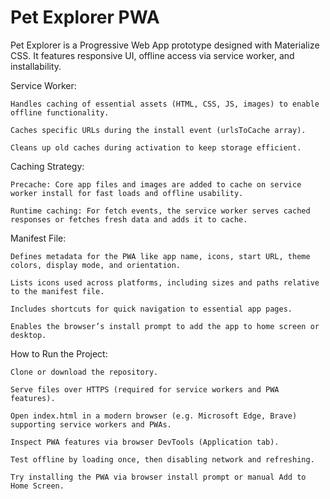 # Pet Explorer PWA

Pet Explorer is a Progressive Web App prototype designed with Materialize CSS. It features responsive UI, offline access via service worker, and installability.

Service Worker:

    Handles caching of essential assets (HTML, CSS, JS, images) to enable offline functionality.

    Caches specific URLs during the install event (urlsToCache array).

    Cleans up old caches during activation to keep storage efficient.

Caching Strategy:

    Precache: Core app files and images are added to cache on service worker install for fast loads and offline usability.

    Runtime caching: For fetch events, the service worker serves cached responses or fetches fresh data and adds it to cache.

Manifest File:

    Defines metadata for the PWA like app name, icons, start URL, theme colors, display mode, and orientation.

    Lists icons used across platforms, including sizes and paths relative to the manifest file.

    Includes shortcuts for quick navigation to essential app pages.

    Enables the browser’s install prompt to add the app to home screen or desktop.

How to Run the Project:

    Clone or download the repository.

    Serve files over HTTPS (required for service workers and PWA features).

    Open index.html in a modern browser (e.g. Microsoft Edge, Brave) supporting service workers and PWAs.

    Inspect PWA features via browser DevTools (Application tab).

    Test offline by loading once, then disabling network and refreshing.

    Try installing the PWA via browser install prompt or manual Add to Home Screen.

